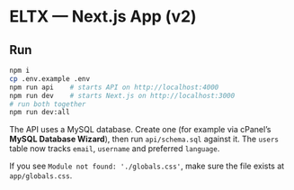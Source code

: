 # ELTX — Next.js App (v2)

## Run
```bash
npm i
cp .env.example .env
npm run api    # starts API on http://localhost:4000
npm run dev    # starts Next.js on http://localhost:3000
# run both together
npm run dev:all
```

The API uses a MySQL database. Create one (for example via cPanel’s **MySQL Database Wizard**), then run `api/schema.sql` against it. The `users` table now tracks `email`, `username` and preferred `language`.

If you see `Module not found: './globals.css'`, make sure the file exists at `app/globals.css`.
